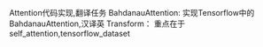 Attention代码实现,翻译任务
BahdanauAttention:
实现Tensorflow中的BahdanauAttention,汉译英
Transform：
重点在于self_attention,tensorflow_dataset
